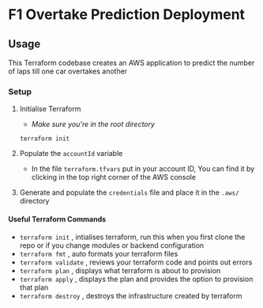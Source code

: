 # F1 Overtake Prediction Deployment

## Usage
This Terraform codebase creates an AWS application to predict the number of laps 
till one car overtakes another

### Setup
1. Initialise Terraform
    - *Make sure you're in the root directory*

    ```
    terraform init
    ```
2. Populate the `accountId` variable
    - In the file `terraform.tfvars` put in your account ID, You can find it by clicking in the top right corner of the AWS console
3. Generate and populate the `credentials` file and place it in the `.aws/` directory

#### Useful Terraform Commands
- `terraform init` , intialises terraform, run this when you first clone the 
repo or if you change modules or backend configuration
- `terraform fmt` , auto formats your terraform files
- `terraform validate` , reviews your terraform code and points out errors
- `terraform plan` , displays what terraform is about to provision 
- `terraform apply` , displays the plan and provides the option to provision that plan
- `terraform destroy` , destroys the infrastructure created by terraform

